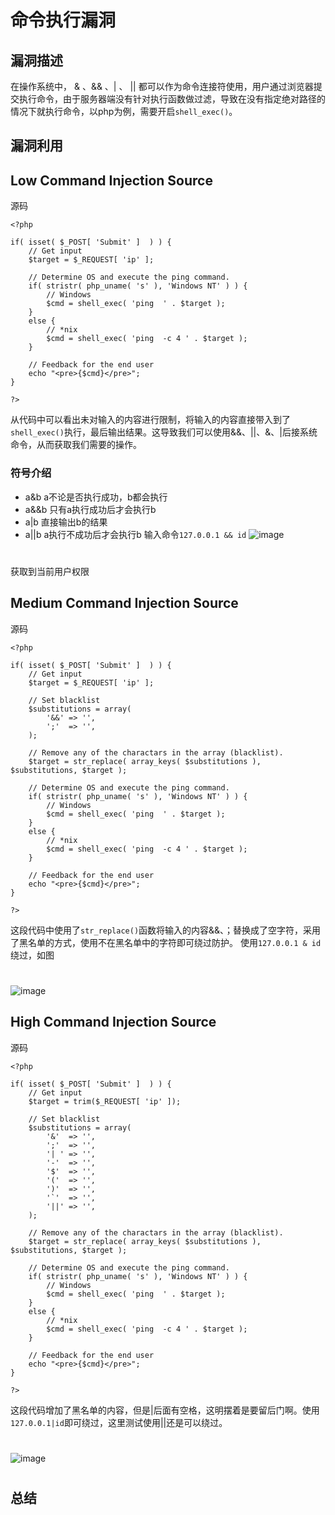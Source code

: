 # 命令执行漏洞
## 漏洞描述
在操作系统中， &  、&& 、|  、 ||   都可以作为命令连接符使用，用户通过浏览器提交执行命令，由于服务器端没有针对执行函数做过滤，导致在没有指定绝对路径的情况下就执行命令，以php为例，需要开启`shell_exec()`。
## 漏洞利用
## Low Command Injection Source
源码
```
<?php

if( isset( $_POST[ 'Submit' ]  ) ) {
    // Get input
    $target = $_REQUEST[ 'ip' ];

    // Determine OS and execute the ping command.
    if( stristr( php_uname( 's' ), 'Windows NT' ) ) {
        // Windows
        $cmd = shell_exec( 'ping  ' . $target );
    }
    else {
        // *nix
        $cmd = shell_exec( 'ping  -c 4 ' . $target );
    }

    // Feedback for the end user
    echo "<pre>{$cmd}</pre>";
}

?>
```
从代码中可以看出未对输入的内容进行限制，将输入的内容直接带入到了`shell_exec()`执行，最后输出结果。这导致我们可以使用&&、||、&、|后接系统命令，从而获取我们需要的操作。
### 符号介绍
- a&b a不论是否执行成功，b都会执行
- a&&b 只有a执行成功后才会执行b
- a|b 直接输出b的结果
- a||b a执行不成功后才会执行b
输入命令`127.0.0.1 && id`
![image](https://user-images.githubusercontent.com/71583369/143968035-f9a0c2f0-1514-4b93-bea1-15209d0fb769.png)
#
获取到当前用户权限
## Medium Command Injection Source
源码
```
<?php

if( isset( $_POST[ 'Submit' ]  ) ) {
    // Get input
    $target = $_REQUEST[ 'ip' ];

    // Set blacklist
    $substitutions = array(
        '&&' => '',
        ';'  => '',
    );

    // Remove any of the charactars in the array (blacklist).
    $target = str_replace( array_keys( $substitutions ), $substitutions, $target );

    // Determine OS and execute the ping command.
    if( stristr( php_uname( 's' ), 'Windows NT' ) ) {
        // Windows
        $cmd = shell_exec( 'ping  ' . $target );
    }
    else {
        // *nix
        $cmd = shell_exec( 'ping  -c 4 ' . $target );
    }

    // Feedback for the end user
    echo "<pre>{$cmd}</pre>";
}

?> 
```
这段代码中使用了`str_replace()`函数将输入的内容&&、；替换成了空字符，采用了黑名单的方式，使用不在黑名单中的字符即可绕过防护。
使用`127.0.0.1 & id`绕过，如图
#
![image](https://user-images.githubusercontent.com/71583369/143968950-bc375ca9-672e-45d6-816e-f7b4efdf598e.png)
## High Command Injection Source
源码
```
<?php

if( isset( $_POST[ 'Submit' ]  ) ) {
    // Get input
    $target = trim($_REQUEST[ 'ip' ]);

    // Set blacklist
    $substitutions = array(
        '&'  => '',
        ';'  => '',
        '| ' => '',
        '-'  => '',
        '$'  => '',
        '('  => '',
        ')'  => '',
        '`'  => '',
        '||' => '',
    );

    // Remove any of the charactars in the array (blacklist).
    $target = str_replace( array_keys( $substitutions ), $substitutions, $target );

    // Determine OS and execute the ping command.
    if( stristr( php_uname( 's' ), 'Windows NT' ) ) {
        // Windows
        $cmd = shell_exec( 'ping  ' . $target );
    }
    else {
        // *nix
        $cmd = shell_exec( 'ping  -c 4 ' . $target );
    }

    // Feedback for the end user
    echo "<pre>{$cmd}</pre>";
}

?> 
```
这段代码增加了黑名单的内容，但是|后面有空格，这明摆着是要留后门啊。使用`127.0.0.1|id`即可绕过，这里测试使用||还是可以绕过。
#
![image](https://user-images.githubusercontent.com/71583369/143970025-6a84d024-c557-4827-ae47-e9a4da6075ee.png)
#
## 总结









